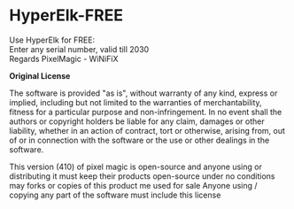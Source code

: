 # HyperElk-FREE

Use HyperElk for FREE:<br>
Enter any serial number, valid till 2030<br>
Regards PixelMagic - WiNiFiX<br>

**Original License**

The software is provided "as is", without warranty of any kind, express or implied, including
but not limited to the warranties of merchantability, fitness for a particular purpose and
non-infringement. In no event shall the authors or copyright holders be liable for any claim,
damages or other liability, whether in an action of contract, tort or otherwise, arising from,
out of or in connection with the software or the use or other dealings in the software.

This version (410) of pixel magic is open-source and anyone using or distributing it must keep
their products open-source under no conditions may forks or copies of this product me used for sale
Anyone using / copying any part of the software must include this license
